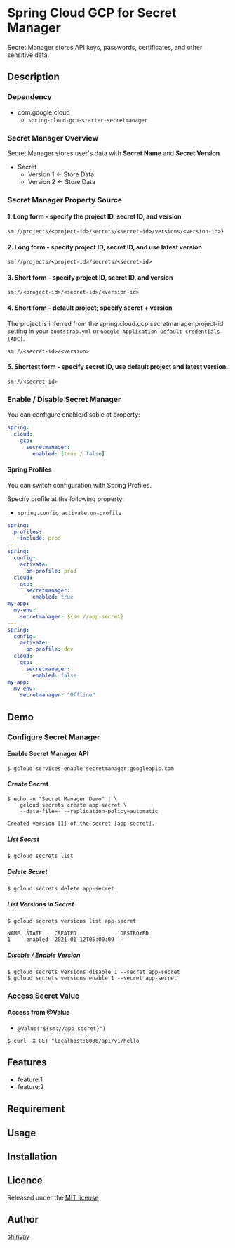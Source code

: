# Spring Cloud GCP for Secret Manager

Secret Manager stores API keys, passwords, certificates, and other sensitive data.

## Description
### Dependency
- com.google.cloud
  - `spring-cloud-gcp-starter-secretmanager`

### Secret Manager Overview

Secret Manager stores user's data with **Secret Name** and **Secret Version**

- Secret
  - Version 1 <- Store Data
  - Version 2 <- Store Data

### Secret Manager Property Source
#### 1. Long form - specify the project ID, secret ID, and version
```
sm://projects/<project-id>/secrets/<secret-id>/versions/<version-id>}
```

#### 2.  Long form - specify project ID, secret ID, and use latest version
```
sm://projects/<project-id>/secrets/<secret-id>
```

#### 3. Short form - specify project ID, secret ID, and version
```
sm://<project-id>/<secret-id>/<version-id>
```

#### 4. Short form - default project; specify secret + version
The project is inferred from the spring.cloud.gcp.secretmanager.project-id setting in your `bootstrap.yml` or `Google Application Default Credentials (ADC)`.
```
sm://<secret-id>/<version>
```

#### 5. Shortest form - specify secret ID, use default project and latest version.
```
sm://<secret-id>
```

### Enable / Disable Secret Manager
You can configure enable/disable at property:

```yaml
spring:
  cloud:
    gcp:
      secretmanager:
        enabled: [true / false]
```

#### Spring Profiles
You can switch configuration with Spring Profiles.

Specify profile at the following property:

- `spring.config.activate.on-profile`

```yaml
spring:
  profiles:
    include: prod
---
spring:
  config:
    activate:
      on-profile: prod
  cloud:
    gcp:
      secretmanager:
        enabled: true
my-app:
  my-env:
    secretmanager: ${sm://app-secret}
---
spring:
  config:
    activate:
      on-profile: dev
  cloud:
    gcp:
      secretmanager:
        enabled: false
my-app:
  my-env:
    secretmanager: "Offline"
``` 



## Demo
### Configure Secret Manager
#### Enable Secret Manager API
```shell script
$ gcloud services enable secretmanager.googleapis.com
```

#### Create Secret
```shell script
$ echo -n "Secret Manager Demo" | \
    gcloud secrets create app-secret \
    --data-file=- --replication-policy=automatic

Created version [1] of the secret [app-secret].
```

##### List Secret
```shell script
$ gcloud secrets list
```

##### Delete Secret
```shell script
$ gcloud secrets delete app-secret
```

##### List Versions in Secret
```shell script
$ gcloud secrets versions list app-secret

NAME  STATE    CREATED              DESTROYED
1     enabled  2021-01-12T05:00:09  -
```

##### Disable / Enable Version
```shell script
$ gcloud secrets versions disable 1 --secret app-secret
$ gcloud secrets versions enable 1 --secret app-secret
```

### Access Secret Value
#### Access from @Value

- `@Value("${sm://app-secret}")`

```shell script
$ curl -X GET "localhost:8080/api/v1/hello
```
## Features

- feature:1
- feature:2

## Requirement

## Usage

## Installation

## Licence

Released under the [MIT license](https://gist.githubusercontent.com/shinyay/56e54ee4c0e22db8211e05e70a63247e/raw/34c6fdd50d54aa8e23560c296424aeb61599aa71/LICENSE)

## Author

[shinyay](https://github.com/shinyay)
